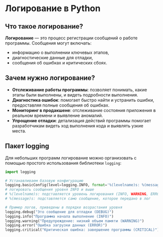 # Логирование в Python

## Что такое логирование?

**Логирование** — это процесс регистрации сообщений о работе программы. Сообщения могут включать:
- информацию о выполнении ключевых этапов,
- диагностические данные для отладки,
- сообщения об ошибках и критических сбоях.

## Зачем нужно логирование?

- **Отслеживание работы программы**: позволяет понимать, какие этапы были выполнены, и видеть подробности выполнения.
- **Диагностика ошибок**: помогает быстро найти и устранить ошибки, предоставляя полные сообщения об ошибках.
- **Мониторинг в продакшене**: отслеживание состояния приложения в реальном времени и выявление аномалий.
- **Упрощение отладки**: детализация действий программы помогает разработчикам видеть ход выполнения кода и выявлять узкие места.

## Пакет logging

Для небольших программ логирование можно организовать с помощью простого использования библиотеки `logging`:
```python
import logging

# Устанавливаем базовую конфигурацию
logging.basicConfig(level=logging.INFO, format='%(levelname)s: %(message)s')
# логировать сообщения уровня INFO и выше
# %(levelname)s: подставляется уровень логирования (INFO, WARNING, ERROR, и т.д.).
# %(message)s: подставляется само сообщение, которое передано в лог

# Пример логов, приведены в порядке возрастания уровня
logging.debug("Это сообщение для отладки (DEBUG)")
logging.info("Программа начала выполнение (INFO)")
logging.warning("Предупреждение: низкий объем памяти (WARNING)")
logging.error("Ошибка загрузки данных (ERROR)")
logging.critical("Критическая ошибка: завершение программы (CRITICAL)")
```